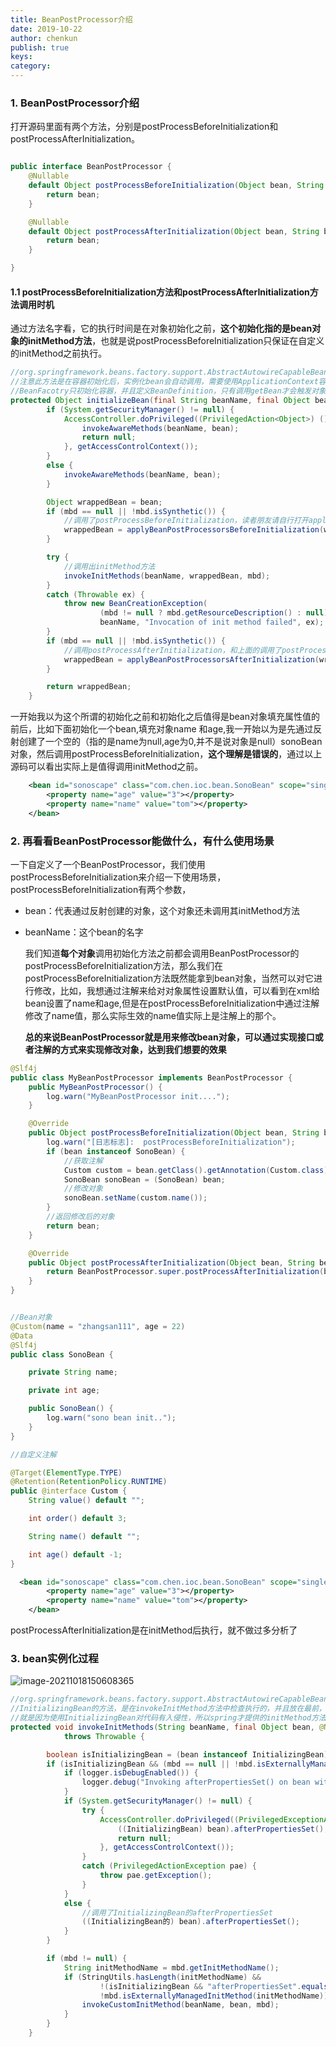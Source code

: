 ```yaml
---
title: BeanPostProcessor介绍
date: 2019-10-22
author: chenkun
publish: true
keys:
category:
---
```


<!--more-->

### 1. BeanPostProcessor介绍

打开源码里面有两个方法，分别是postProcessBeforeInitialization和postProcessAfterInitialization。

```java

public interface BeanPostProcessor {
	@Nullable
	default Object postProcessBeforeInitialization(Object bean, String beanName) throws BeansException {
		return bean;
	}

	@Nullable
	default Object postProcessAfterInitialization(Object bean, String beanName) throws BeansException {
		return bean;
	}

}
```

#### 1.1 postProcessBeforeInitialization方法和postProcessAfterInitialization方法调用时机

通过方法名字看，它的执行时间是在对象初始化之前，**这个初始化指的是bean对象的initMethod方法**，也就是说postProcessBeforeInitialization只保证在自定义的initMethod之前执行。

```java
//org.springframework.beans.factory.support.AbstractAutowireCapableBeanFactory的initializeBean方法
//注意此方法是在容器初始化后，实例化bean会自动调用，需要使用ApplicationContext容器才会自动初始化bean对象，BeanFacotry容器不会自动初始化对象，
//BeanFacotry只初始化容器，并且定义BeanDefinition，只有调用getBean才会触发对象初始化
protected Object initializeBean(final String beanName, final Object bean, @Nullable RootBeanDefinition mbd) {
		if (System.getSecurityManager() != null) {
			AccessController.doPrivileged((PrivilegedAction<Object>) () -> {
				invokeAwareMethods(beanName, bean);
				return null;
			}, getAccessControlContext());
		}
		else {
			invokeAwareMethods(beanName, bean);
		}

		Object wrappedBean = bean;
		if (mbd == null || !mbd.isSynthetic()) {
            //调用了postProcessBeforeInitialization，读者朋友请自行打开applyBeanPostProcessorsBeforeInitialization跟踪源码，会发现里面调用了BeanPostProcessor的postProcessBeforeInitialization方法
			wrappedBean = applyBeanPostProcessorsBeforeInitialization(wrappedBean, beanName);
		}

		try {
            //调用出initMethod方法
			invokeInitMethods(beanName, wrappedBean, mbd);
		}
		catch (Throwable ex) {
			throw new BeanCreationException(
					(mbd != null ? mbd.getResourceDescription() : null),
					beanName, "Invocation of init method failed", ex);
		}
		if (mbd == null || !mbd.isSynthetic()) {
            //调用postProcessAfterInitialization，和上面的调用了postProcessBeforeInitialization一个道理
			wrappedBean = applyBeanPostProcessorsAfterInitialization(wrappedBean, beanName);
		}

		return wrappedBean;
	}
```

一开始我以为这个所谓的初始化之前和初始化之后值得是bean对象填充属性值的前后，比如下面初始化一个bean,填充对象name 和age,我一开始以为是先通过反射创建了一个空的（指的是name为null,age为0,并不是说对象是null）sonoBean对象，然后调用postProcessBeforeInitialization，**这个理解是错误的**，通过以上源码可以看出实际上是值得调用initMethod之前。

```xml
    <bean id="sonoscape" class="com.chen.ioc.bean.SonoBean" scope="singleton" init-method="init">
        <property name="age" value="3"></property>
        <property name="name" value="tom"></property>
    </bean>
```

### 2. 再看看BeanPostProcessor能做什么，有什么使用场景

一下自定义了一个BeanPostProcessor，我们使用postProcessBeforeInitialization来介绍一下使用场景，postProcessBeforeInitialization有两个参数，

- bean：代表通过反射创建的对象，这个对象还未调用其initMethod方法

- beanName：这个bean的名字

  我们知道**每个对象**调用初始化方法之前都会调用BeanPostProcessor的postProcessBeforeInitialization方法，那么我们在postProcessBeforeInitialization方法既然能拿到bean对象，当然可以对它进行修改，比如，我想通过注解来给对对象属性设置默认值，可以看到在xml给bean设置了name和age,但是在postProcessBeforeInitialization中通过注解修改了name值，那么实际生效的name值实际上是注解上的那个。

  **总的来说BeanPostProcessor就是用来修改bean对象，可以通过实现接口或者注解的方式来实现修改对象，达到我们想要的效果**

```java
@Slf4j
public class MyBeanPostProcessor implements BeanPostProcessor {
    public MyBeanPostProcessor() {
        log.warn("MyBeanPostProcessor init....");
    }

    @Override
    public Object postProcessBeforeInitialization(Object bean, String beanName) throws BeansException {
        log.warn("[日志标志]:  postProcessBeforeInitialization");
        if (bean instanceof SonoBean) {
            //获取注解
            Custom custom = bean.getClass().getAnnotation(Custom.class);
            SonoBean sonoBean = (SonoBean) bean;
            //修改对象
            sonoBean.setName(custom.name());
        }
        //返回修改后的对象
        return bean;
    }

    @Override
    public Object postProcessAfterInitialization(Object bean, String beanName) throws BeansException {
        return BeanPostProcessor.super.postProcessAfterInitialization(bean, beanName);
    }
}
```

```java

//Bean对象
@Custom(name = "zhangsan111", age = 22)
@Data
@Slf4j
public class SonoBean {

    private String name;

    private int age;

    public SonoBean() {
        log.warn("sono bean init..");
    }
}
```

```java
//自定义注解

@Target(ElementType.TYPE)
@Retention(RetentionPolicy.RUNTIME)
public @interface Custom {
    String value() default "";

    int order() default 3;

    String name() default "";

    int age() default -1;
}
```

```xml
  <bean id="sonoscape" class="com.chen.ioc.bean.SonoBean" scope="singleton" init-method="getAge">
        <property name="age" value="3"></property>
        <property name="name" value="tom"></property>
    </bean>
```

postProcessAfterInitialization是在initMethod后执行，就不做过多分析了

### 3. bean实例化过程

![image-20211018150608365](https://afatpig.oss-cn-chengdu.aliyuncs.com/blog/image-20211018150608365.png)

```java
//org.springframework.beans.factory.support.AbstractAutowireCapableBeanFactory.invokeInitMethods   
//InitializingBean的方法，是在invokeInitMethod方法中检查执行的，并且放在最前，所以它的afterPropertiesSet方法是在init-method之前。
//就是因为使用InitializingBean对代码有入侵性，所以spring才提供的initMethod方法，所以实际开发中我们只需要使用init-method指定初始化方法即可，不推荐使用InitializingBean
protected void invokeInitMethods(String beanName, final Object bean, @Nullable RootBeanDefinition mbd)
			throws Throwable {

		boolean isInitializingBean = (bean instanceof InitializingBean);
		if (isInitializingBean && (mbd == null || !mbd.isExternallyManagedInitMethod("afterPropertiesSet"))) {
			if (logger.isDebugEnabled()) {
				logger.debug("Invoking afterPropertiesSet() on bean with name '" + beanName + "'");
			}
			if (System.getSecurityManager() != null) {
				try {
					AccessController.doPrivileged((PrivilegedExceptionAction<Object>) () -> {
						((InitializingBean) bean).afterPropertiesSet();
						return null;
					}, getAccessControlContext());
				}
				catch (PrivilegedActionException pae) {
					throw pae.getException();
				}
			}
			else {
                //调用了InitializingBean的afterPropertiesSet
				((InitializingBean的) bean).afterPropertiesSet();
			}
		}

		if (mbd != null) {
			String initMethodName = mbd.getInitMethodName();
			if (StringUtils.hasLength(initMethodName) &&
					!(isInitializingBean && "afterPropertiesSet".equals(initMethodName)) &&
					!mbd.isExternallyManagedInitMethod(initMethodName)) {
				invokeCustomInitMethod(beanName, bean, mbd);
			}
		}
	}
```
